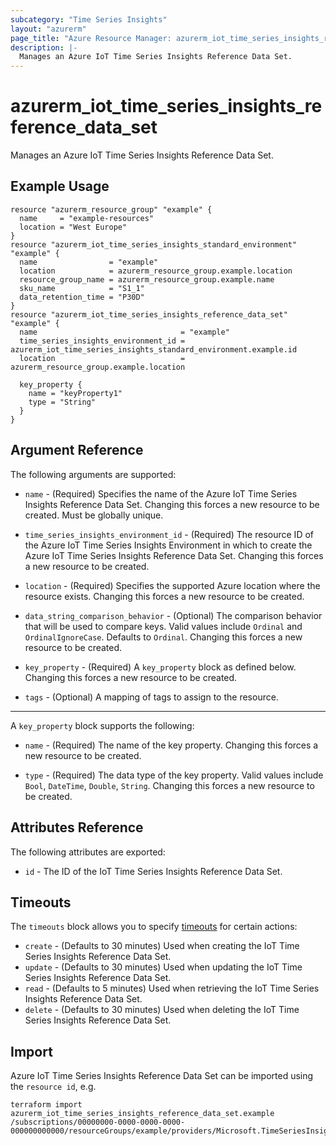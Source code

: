 ```yaml
---
subcategory: "Time Series Insights"
layout: "azurerm"
page_title: "Azure Resource Manager: azurerm_iot_time_series_insights_reference_data_set"
description: |-
  Manages an Azure IoT Time Series Insights Reference Data Set.
---
```


# azurerm_iot_time_series_insights_reference_data_set

Manages an Azure IoT Time Series Insights Reference Data Set.

## Example Usage

```hcl
resource "azurerm_resource_group" "example" {
  name     = "example-resources"
  location = "West Europe"
}
resource "azurerm_iot_time_series_insights_standard_environment" "example" {
  name                = "example"
  location            = azurerm_resource_group.example.location
  resource_group_name = azurerm_resource_group.example.name
  sku_name            = "S1_1"
  data_retention_time = "P30D"
}
resource "azurerm_iot_time_series_insights_reference_data_set" "example" {
  name                                = "example"
  time_series_insights_environment_id = azurerm_iot_time_series_insights_standard_environment.example.id
  location                            = azurerm_resource_group.example.location

  key_property {
    name = "keyProperty1"
    type = "String"
  }
}
```

## Argument Reference

The following arguments are supported:

* `name` - (Required) Specifies the name of the Azure IoT Time Series Insights Reference Data Set. Changing this forces a new resource to be created. Must be globally unique.

* `time_series_insights_environment_id` - (Required) The resource ID of the Azure IoT Time Series Insights Environment in which to create the Azure IoT Time Series Insights Reference Data Set. Changing this forces a new resource to be created.

* `location` - (Required) Specifies the supported Azure location where the resource exists. Changing this forces a new resource to be created.

* `data_string_comparison_behavior` - (Optional) The comparison behavior that will be used to compare keys. Valid values include `Ordinal` and `OrdinalIgnoreCase`. Defaults to `Ordinal`. Changing this forces a new resource to be created.

* `key_property` - (Required) A `key_property` block as defined below. Changing this forces a new resource to be created.

* `tags` - (Optional) A mapping of tags to assign to the resource.

---

A `key_property` block supports the following:

* `name` - (Required) The name of the key property. Changing this forces a new resource to be created.

* `type` - (Required) The data type of the key property. Valid values include `Bool`, `DateTime`, `Double`, `String`. Changing this forces a new resource to be created.

## Attributes Reference

The following attributes are exported:

* `id` - The ID of the IoT Time Series Insights Reference Data Set.

## Timeouts

The `timeouts` block allows you to specify [timeouts](https://www.terraform.io/language/resources/syntax#operation-timeouts) for certain actions:

* `create` - (Defaults to 30 minutes) Used when creating the IoT Time Series Insights Reference Data Set.
* `update` - (Defaults to 30 minutes) Used when updating the IoT Time Series Insights Reference Data Set.
* `read` - (Defaults to 5 minutes) Used when retrieving the IoT Time Series Insights Reference Data Set.
* `delete` - (Defaults to 30 minutes) Used when deleting the IoT Time Series Insights Reference Data Set.

## Import

Azure IoT Time Series Insights Reference Data Set can be imported using the `resource id`, e.g.

```shell
terraform import azurerm_iot_time_series_insights_reference_data_set.example /subscriptions/00000000-0000-0000-0000-000000000000/resourceGroups/example/providers/Microsoft.TimeSeriesInsights/environments/example/referenceDataSets/example
```
